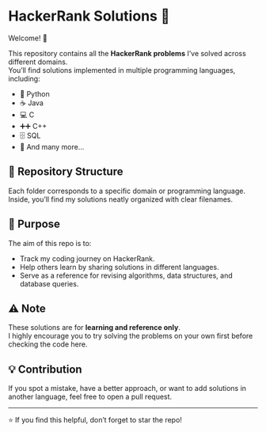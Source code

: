 # HackerRank Solutions 🚀

Welcome! 👋  

This repository contains all the **HackerRank problems** I’ve solved across different domains.  
You’ll find solutions implemented in multiple programming languages, including:  

- 🐍 Python  
- ☕ Java  
- 💻 C  
- ➕➕ C++  
- 🗄️ SQL  
- 🔧 And many more...  

## 📂 Repository Structure
Each folder corresponds to a specific domain or programming language.  
Inside, you’ll find my solutions neatly organized with clear filenames.  

## 🎯 Purpose
The aim of this repo is to:  
- Track my coding journey on HackerRank.  
- Help others learn by sharing solutions in different languages.  
- Serve as a reference for revising algorithms, data structures, and database queries.  

## ⚠️ Note
These solutions are for **learning and reference only**.  
I highly encourage you to try solving the problems on your own first before checking the code here.  

## 💡 Contribution
If you spot a mistake, have a better approach, or want to add solutions in another language, feel free to open a pull request.  

---

⭐ If you find this helpful, don’t forget to star the repo!
